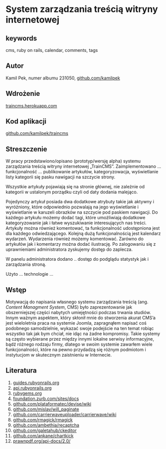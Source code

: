 # System zarządzania treścią witryny internetowej

## keywords
cms, ruby on rails, calendar, comments, tags

## Autor
Kamil Pek, numer albumu 231050, [github.com/kamilpek](https://github.com/kamilpek)

## Wdrożenie
[traincms.herokuapp.com](http://traincms.herokuapp.com/)

## Kod aplikacji
[github.com/kamilpek/traincms](https://github.com/kamilpek/traincms)

## Streszczenie
W pracy przedstawiono/opisano (prototyp/wersję alpha) systemu zarządzania treścią witryny internetowej „TrainCMS”.
Zaimplementowano ... funkcjonalność ... publikowanie artykułów, kategoryzowacja, wyświetlanie listy kategorii się pasku nawigacji na szczycie strony. 

Wszystkie artykuły pojawiają się na stronie głównej, nie zależnie od kategorii w ustalonym porządku czyli od daty dodania malejąco. 

Pojedynczy artykuł posiada dwa dodatkowe atrybuty takie jak aktywny i wyróżniony, które odpowiednio pozwalają na jego wyświetlanie i wyświetlanie w karuzeli obrazków na szczycie pod paskiem nawigacji. Do każdego artykułu możemy dodać tagi, które umożliwiają dodatkowe kategoryzowanie jak i łatwe wyszukiwanie interesujących nas treści. Artykuły można również komentować, ta funkcjonalność udostępniona jest dla każdego odwiedzającego. Kolejną dużą funkcjonalnością jest kalendarz wydarzeń. Wydarzenia również możemy komentować. Zarówno do artykułów jak i komentarzy można dodać ilustrację. Po zalogowaniu się z uprawnieniami administratora zyskujemy dostęp do zaplecza. 

W panelu administratora dodano .. dostęp do podglądu statystyk jak i zarządzania stroną.

Użyto ... technologie ...

## Wstęp
Motywacją do napisania własnego systemu zarządzania treścią (ang. _Content Managment System_, CMS)
było zaprezentowanie jak obszerniejszej części nabytych umiejętności podczas trwania studiów. Innym ważnym aspektem, który skłonił mnie do stworzenia akurat CMS’a jest wieloletnia praca na systemie Joomla, zapragnąłem napisać coś podobnego samodzielnie, wykazać swoje podejście na ten temat robiąc wszystko tak jak bym chciał, nie idąc na żadne kompromisy. Takie systemy są często wybierane przez między innymi lokalne serwisy informacyjne, bądź różnego rodzaju firmy, dlatego w swoim systemie zawarłem wiele funkcjonalności, które na pewno przydadzą się różnym podmiotom i instytucjom w skutecznym zaistnieniu w Internecie.

## Literatura
1. [guides.rubyonrails.org](http://guides.rubyonrails.org/)
1. [api.rubyonrails.org](http://api.rubyonrails.org/)
1. [rubygems.org](https://rubygems.org/)
1. [foundation.zurb.com/sites/docs](http://foundation.zurb.com/sites/docs/)
1. [github.com/plataformatec/devise/wiki](https://github.com/plataformatec/devise/wiki)
1. [github.com/mislav/will_paginate](https://github.com/mislav/will_paginate)
1. [github.com/carrierwaveuploader/carrierwave/wiki](https://github.com/carrierwaveuploader/carrierwave/wiki)
1. [github.com/rmagick/rmagick](https://github.com/rmagick/rmagick)
1. [github.com/ambethia/recaptcha](https://github.com/ambethia/recaptcha)
1. [github.com/galetahub/ckeditor](https://github.com/galetahub/ckeditor)
1. [github.com/ankane/chartkick](https://github.com/ankane/chartkick)
1. [prawnpdf.org/api-docs/2.0/](http://prawnpdf.org/api-docs/2.0/)
